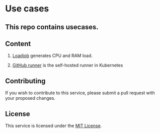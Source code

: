 # Use cases

## This repo contains usecases. 

## Content

1. [Loadjob](https://github.com/Cuest-IO/use-cases/blob/main/loadjob) generates CPU and RAM load.

2. [GitHub runner](https://github.com/Cuest-IO/use-cases/blob/main/github-runner) is the self-hosted runner in Kubernetes

## Contributing

If you wish to contribute to this service, please submit a pull request with your proposed changes.

## License

This service is licensed under the [MIT License](https://opensource.org/licenses/MIT).